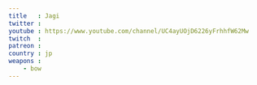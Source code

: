 ```yaml
---
title   : Jagi
twitter : 
youtube : https://www.youtube.com/channel/UC4ayUOjD6226yFrhhfW62Mw
twitch  : 
patreon : 
country : jp
weapons :
    - bow
---
```


